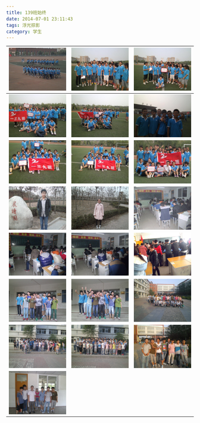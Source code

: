 ```yaml
---
title: 139班始终
date: 2014-07-01 23:11:43
tags: 浮光掠影
category: 学生
---
```


| ![1](./images/2014/07/139fuguang/1.jpg)   | ![2](./images/2014/07/139fuguang/2.jpg)   | ![3](./images/2014/07/139fuguang/3.jpg)   |
|-------------------------------------------|-------------------------------------------|-------------------------------------------|
| ![4](./images/2014/07/139fuguang/4.jpg)   | ![5](./images/2014/07/139fuguang/5.jpg)   | ![6](./images/2014/07/139fuguang/6.jpg)   |
| ![7](./images/2014/07/139fuguang/7.jpg)   | ![8](./images/2014/07/139fuguang/8.jpg)   | ![9](./images/2014/07/139fuguang/9.jpg)   |
| ![10](./images/2014/07/139fuguang/10.jpg) | ![11](./images/2014/07/139fuguang/11.jpg) | ![12](./images/2014/07/139fuguang/12.jpg) |
| ![13](./images/2014/07/139fuguang/13.jpg) | ![14](./images/2014/07/139fuguang/14.jpg) | ![15](./images/2014/07/139fuguang/15.jpg) |
| ![16](./images/2014/07/139fuguang/16.jpg) | ![17](./images/2014/07/139fuguang/17.jpg) | ![18](./images/2014/07/139fuguang/18.jpg) |
| ![19](./images/2014/07/139fuguang/19.jpg) | ![20](./images/2014/07/139fuguang/20.jpg) | ![21](./images/2014/07/139fuguang/21.jpg) |
| ![22](./images/2014/07/139fuguang/22.jpg) |                                           |                                           |
